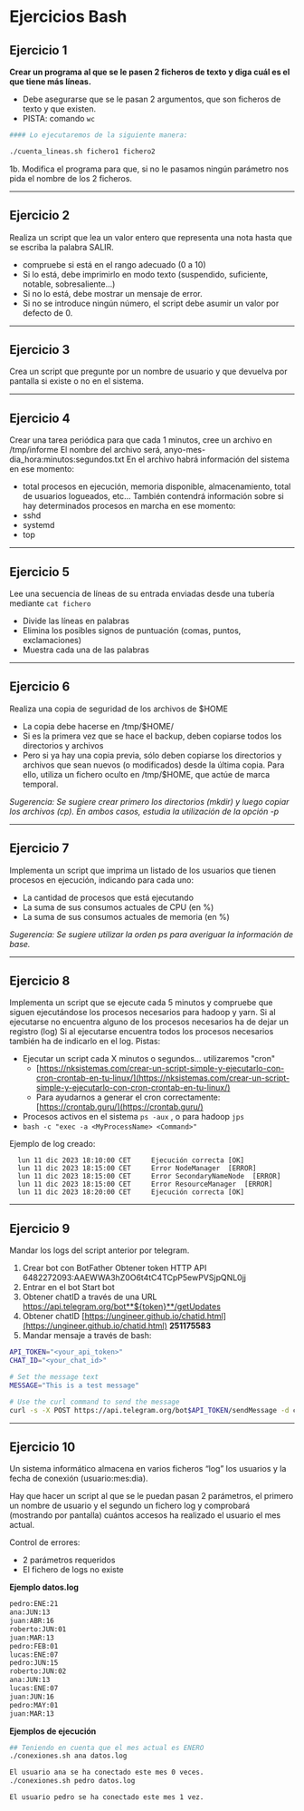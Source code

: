 # Ejercicios Bash


## Ejercicio 1

**Crear un programa al que se le pasen 2 ficheros de texto y diga cuál es el que tiene más líneas.**

- Debe asegurarse que se le pasan 2 argumentos, que son ficheros de texto y que existen.
- PISTA: comando `wc`

```bash
#### Lo ejecutaremos de la siguiente manera:

./cuenta_lineas.sh fichero1 fichero2
```

1b. Modifica el programa para que, si no le pasamos ningún parámetro nos pida el nombre de los 2 ficheros.

--------
## Ejercicio 2

Realiza un script que lea un valor entero que representa una nota hasta que se escriba la palabra SALIR.

- compruebe si está en el rango adecuado (0 a 10)
- Si lo está, debe imprimirlo en modo texto (suspendido, suficiente, notable, sobresaliente...)
- Si no lo está, debe mostrar un mensaje de error.
- Si no se introduce ningún número, el script debe asumir un valor por defecto de 0.

------
## Ejercicio 3

Crea un script que pregunte por un nombre de usuario y que devuelva por pantalla si existe o no en el sistema.

----
## Ejercicio 4

Crear una tarea periódica para que cada 1 minutos, cree un archivo en /tmp/informe
El nombre del archivo será, anyo-mes-dia_hora:minutos:segundos.txt
En el archivo habrá información del sistema en ese momento:
 - total procesos en ejecución, memoria disponible, almacenamiento, total de usuarios logueados, etc...
También contendrá información sobre si hay determinados procesos en marcha en ese momento:
 - sshd
 - systemd
 - top
 
---
## Ejercicio 5

Lee una secuencia de líneas de su entrada enviadas desde una tubería mediante `cat fichero`
- Divide las líneas en palabras
- Elimina los posibles signos de puntuación (comas, puntos, exclamaciones)
- Muestra cada una de las palabras

---
## Ejercicio 6

Realiza una copia de seguridad de los archivos de $HOME

- La copia debe hacerse en /tmp/$HOME/
- Si es la primera vez que se hace el backup, deben copiarse todos los directorios y archivos
- Pero si ya hay una copia previa, sólo deben copiarse los directorios y archivos que sean nuevos (o modificados) desde la última copia. Para ello, utiliza un fichero oculto en /tmp/$HOME, que actúe de marca temporal.

*Sugerencia: Se sugiere crear primero los directorios (mkdir) y luego copiar los archivos (cp). En ambos casos, estudia la utilización de la opción -p*

---
## Ejercicio 7

Implementa un script que imprima un listado de los usuarios que tienen procesos en ejecución, indicando para cada uno:

- La cantidad de procesos que está ejecutando
- La suma de sus consumos actuales de CPU (en %)
- La suma de sus consumos actuales de memoria (en %)

*Sugerencia: Se sugiere utilizar la orden ps para averiguar la información de base.*

---
## Ejercicio 8
Implementa un script que se ejecute cada 5 minutos y compruebe que siguen ejecutándose los procesos necesarios para hadoop y yarn. 
Si al ejecutarse no encuentra alguno de los procesos necesarios ha de dejar un registro (log)
Si al ejecutarse encuentra todos los procesos necesarios también ha de indicarlo en el log.
Pistas:
   - Ejecutar un script cada X minutos o segundos… utilizaremos "cron"
	   - [https://nksistemas.com/crear-un-script-simple-y-ejecutarlo-con-cron-crontab-en-tu-linux/](https://nksistemas.com/crear-un-script-simple-y-ejecutarlo-con-cron-crontab-en-tu-linux/)
     - Para ayudarnos a generar el cron correctamente: [https://crontab.guru/](https://crontab.guru/)
   - Procesos activos en el sistema `ps -aux` , o para hadoop `jps`
   - `bash -c "exec -a <MyProcessName> <Command>"`

Ejemplo de log creado:
```
  lun 11 dic 2023 18:10:00 CET     Ejecución correcta [OK]
  lun 11 dic 2023 18:15:00 CET     Error NodeManager  [ERROR]
  lun 11 dic 2023 18:15:00 CET     Error SecondaryNameNode  [ERROR]
  lun 11 dic 2023 18:15:00 CET     Error ResourceManager  [ERROR]
  lun 11 dic 2023 18:20:00 CET     Ejecución correcta [OK]
```

----
## Ejercicio 9

Mandar los logs del script anterior por telegram.
1. Crear bot con BotFather
Obtener token HTTP API
6482272093:AAEWWA3hZ0O6t4tC4TCpP5ewPVSjpQNL0jj
2. Entrar en el bot Start bot
3. Obtener chatID a través de una URL
    https://api.telegram.org/bot**${token}**/getUpdates
4. Obtener chatID
[https://ungineer.github.io/chatid.html](https://ungineer.github.io/chatid.html)
    **251175583**
5. Mandar mensaje a través de bash:
```bash
API_TOKEN="<your_api_token>"
CHAT_ID="<your_chat_id>"

# Set the message text
MESSAGE="This is a test message"

# Use the curl command to send the message
curl -s -X POST https://api.telegram.org/bot$API_TOKEN/sendMessage -d chat_id=$CHAT_ID -d text="$MESSAGE"
```

---
## Ejercicio 10

Un sistema informático almacena en varios ficheros “log” los usuarios y la fecha de conexión (usuario:mes:dia).

Hay que hacer un script al que se le puedan pasan 2 parámetros, el primero un nombre de usuario y el segundo un fichero log y comprobará (mostrando por pantalla) cuántos accesos ha realizado el usuario el mes actual.

Control de errores:

- 2 parámetros requeridos
- El fichero de logs no existe

**Ejemplo datos.log**

```bash
pedro:ENE:21
ana:JUN:13
juan:ABR:16
roberto:JUN:01
juan:MAR:13
pedro:FEB:01
lucas:ENE:07
pedro:JUN:15
roberto:JUN:02
ana:JUN:13
lucas:ENE:07
juan:JUN:16
pedro:MAY:01
juan:MAR:13
```

**Ejemplos de ejecución**
```bash
## Teniendo en cuenta que el mes actual es ENERO
./conexiones.sh ana datos.log

El usuario ana se ha conectado este mes 0 veces.
./conexiones.sh pedro datos.log

El usuario pedro se ha conectado este mes 1 vez.
```
